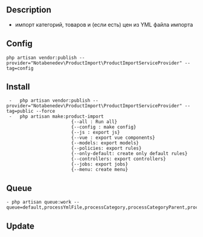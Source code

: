 ## Description
- импорт категорий, товаров и (если есть) цен из YML файла импорта

## Config
    php artisan vendor:publish --provider="Notabenedev\ProductImport\ProductImportServiceProvider" --tag=config 

## Install
     -   php artisan vendor:publish --provider="Notabenedev\ProductImport\ProductImportServiceProvider" --tag=public --force
     -   php artisan make:product-import
                            {--all : Run all}
                            {--config : make config}
                            {--js : export js}
                            {--vue : export vue components}
                            {--models: export models}
                            {--policies: export rules}
                            {--only-default: create only default rules}
                            {--controllers: export controllers}
                            {--jobs: export jobs}
                            {--menu: create menu}
## Queue
    - php artisan queue:work --queue=default,processYmlFile,processCategory,processCategoryParent,processProduct,processOffer,processOtherCategory,processOtherProduct

## Update
   